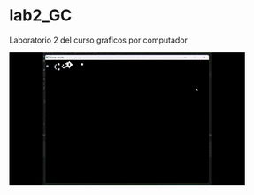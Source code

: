 # lab2_GC
Laboratorio 2 del curso graficos por computador

![](https://github.com/angelcast2002/lab2_GC/blob/master/lab2GC.gif)
